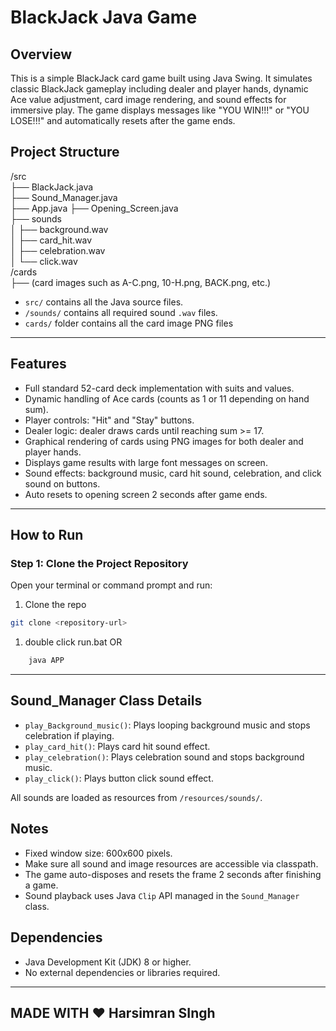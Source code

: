 # BlackJack Java Game

## Overview
This is a simple BlackJack card game built using Java Swing. It simulates classic BlackJack gameplay including dealer and player hands, dynamic Ace value adjustment, card image rendering, and sound effects for immersive play. The game displays messages like "YOU WIN!!!" or "YOU LOSE!!!" and automatically resets after the game ends.

## Project Structure
/src  
├── BlackJack.java  
├── Sound_Manager.java   
├── App.java
├── Opening_Screen.java    
├── sounds  
│   ├── background.wav  
│   ├── card_hit.wav  
│   ├── celebration.wav  
│   └── click.wav  
/cards  
├── (card images such as A-C.png, 10-H.png, BACK.png, etc.)  

- `src/` contains all the Java source files.  
- `/sounds/` contains all required sound `.wav` files.  
- `cards/` folder contains all the card image PNG files

---
## Features
- Full standard 52-card deck implementation with suits and values.  
- Dynamic handling of Ace cards (counts as 1 or 11 depending on hand sum).  
- Player controls: "Hit" and "Stay" buttons.  
- Dealer logic: dealer draws cards until reaching sum >= 17.  
- Graphical rendering of cards using PNG images for both dealer and player hands.  
- Displays game results with large font messages on screen.  
- Sound effects: background music, card hit sound, celebration, and click sound on buttons.  
- Auto resets to opening screen 2 seconds after game ends.
---
## How to Run

### Step 1: Clone the Project Repository

Open your terminal or command prompt and run:
1. Clone the repo
```bash
git clone <repository-url>
```
1. double click  run.bat OR
```bash 
    java APP
```
---


## Sound_Manager Class Details
- `play_Background_music()`: Plays looping background music and stops celebration if playing.  
- `play_card_hit()`: Plays card hit sound effect.  
- `play_celebration()`: Plays celebration sound and stops background music.  
- `play_click()`: Plays button click sound effect.  

All sounds are loaded as resources from `/resources/sounds/`.

## Notes
- Fixed window size: 600x600 pixels.  
- Make sure all sound and image resources are accessible via classpath.  
- The game auto-disposes and resets the frame 2 seconds after finishing a game.  
- Sound playback uses Java `Clip` API managed in the `Sound_Manager` class.

## Dependencies
- Java Development Kit (JDK) 8 or higher.  
- No external dependencies or libraries required.

---
## MADE WITH ❤ Harsimran SIngh